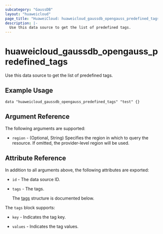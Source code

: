 ```yaml
---
subcategory: "GaussDB"
layout: "huaweicloud"
page_title: "HuaweiCloud: huaweicloud_gaussdb_opengauss_predefined_tags"
description: |-
  Use this data source to get the list of predefined tags.
---
```


# huaweicloud_gaussdb_opengauss_predefined_tags

Use this data source to get the list of predefined tags.

## Example Usage

```hcl
data "huaweicloud_gaussdb_opengauss_predefined_tags" "test" {}
```

## Argument Reference

The following arguments are supported:

* `region` - (Optional, String) Specifies the region in which to query the resource.
  If omitted, the provider-level region will be used.

## Attribute Reference

In addition to all arguments above, the following attributes are exported:

* `id` - The data source ID.

* `tags` - The tags.

  The [tags](#tags_struct) structure is documented below.

<a name="tags_struct"></a>
The `tags` block supports:

* `key` - Indicates the tag key.

* `values` - Indicates the tag values.
